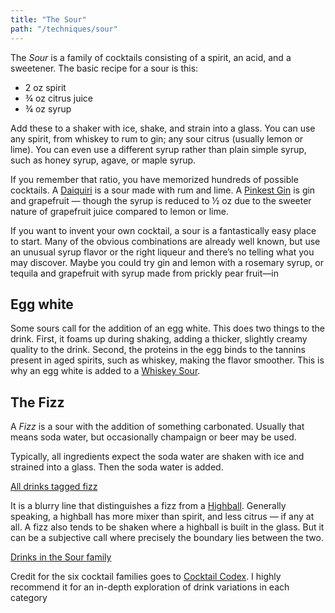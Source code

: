 ```yaml
---
title: "The Sour"
path: "/techniques/sour"
---
```


The _Sour_ is a family of cocktails consisting of a spirit, an acid, and a sweetener.
The basic recipe for a sour is this:

* 2 oz spirit
* ¾ oz citrus juice
* ¾ oz syrup

Add these to a shaker with ice, shake, and strain into a glass.
You can use any spirit, from whiskey to rum to gin; any sour citrus (usually lemon or lime).
You can even use a different syrup rather than plain simple syrup, such as honey syrup, agave, or maple syrup.

If you remember that ratio, you have memorized hundreds of possible cocktails. A [Daiquiri](/drinks/daiquiri/) is a sour made with rum and lime.
A [Pinkest Gin](/drinks/pinkest-gin/) is gin and grapefruit — though the syrup is reduced to ½ oz due to the sweeter nature of grapefruit juice compared to lemon or lime.

If you want to invent your own cocktail, a sour is a fantastically easy place to start.
Many of the obvious combinations are already well known, but use an unusual syrup flavor or the right liqueur and there’s no telling what you may discover.
Maybe you could try gin and lemon with a rosemary syrup, or tequila and grapefruit with syrup made from prickly pear fruit—in

## Egg white
Some sours call for the addition of an egg white.
This does two things to the drink.
First, it foams up during shaking, adding a thicker, slightly creamy quality to the drink.
Second, the proteins in the egg binds to the tannins present in aged spirits, such as whiskey, making the flavor smoother.
This is why an egg white is added to a [Whiskey Sour](/drinks/maple-bourbon-sour/).

## The Fizz
A _Fizz_ is a sour with the addition of something carbonated.
Usually that means soda water, but occasionally champaign or beer may be used.

Typically, all ingredients expect the soda water are shaken with ice and strained into a glass.
Then the soda water is added.

<a href="/tags/fizz" class="button">All drinks tagged fizz</a>

It is a blurry line that distinguishes a fizz from a [Highball](/techniques/highball).
Generally speaking, a highball has more mixer than spirit, and less citrus — if any at all.
A fizz also tends to be shaken where a highball is built in the glass.
But it can be a subjective call where precisely the boundary lies between the two.

<a href="/drinks?family=sour" class="button">Drinks in the Sour family</a>

<p class="footnote">Credit for the six cocktail families goes to <a href="https://www.deathandcompanymarket.com/products/cocktail-codex">Cocktail Codex</a>. I highly recommend it for an in-depth exploration of drink variations in each category</p>
